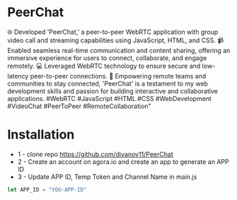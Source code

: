 # PeerChat

🌐 Developed 'PeerChat,' a peer-to-peer WebRTC application with group video call and streaming capabilities using JavaScript, HTML, and CSS. 📹 Enabled seamless real-time communication and content sharing, offering an immersive experience for users to connect, collaborate, and engage remotely. 💻 Leveraged WebRTC technology to ensure secure and low-latency peer-to-peer connections. 🚀 Empowering remote teams and communities to stay connected, 'PeerChat' is a testament to my web development skills and passion for building interactive and collaborative applications. #WebRTC #JavaScript #HTML #CSS #WebDevelopment #VideoChat #PeerToPeer #RemoteCollaboration"

# Installation
* 1 - clone repo https://github.com/divanov11/PeerChat
* 2 - Create an account on agora.io and create an app to generate an APP ID
* 3 - Update APP ID, Temp Token and Channel Name in main.js
```javascript
let APP_ID = "YOU-APP-ID"
```



